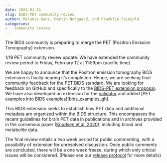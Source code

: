 ```yaml
---
date: 2021-01-11
slug: BIDS-PET community review
author: Melanie Ganz, Martin Norgaard, and Franklin Feingold
categories:
-   community review
---
```


The BIDS community is preparing to merge the PET (Positron Emission Tomography) extension.

<!-- more -->

1/19 PET community review update: We have extended the community review period to Friday, February 12 at 11:59pm (pacific time).

We are happy to announce that the Positron emission tomography BIDS extension is finally nearing it’s completion. Hence, we are seeking final community feedback for the PET BIDS standard. We are looking for feedback on GitHub and specifically to the [BIDS-PET extension proposal](https://github.com/bids-standard/bids-specification/pull/633). We have also developed an extension for the [validator](https://github.com/bids-standard/legacy-validator/pull/1088) and added [PET examples into BIDS examples][bids_examples_gh].

This BIDS extension seeks to establish how PET data and additional metadata are organized within the BIDS structure. This encompasses the recent guidelines for brain PET data in publications and in archives provided in the consensus paper ([Knudsen et al. 2020](https://doi.org/10.1177/0271678X20905433)), including blood and metabolite data.

The final review entails a two week period for public commenting, with a possibility of extension for unresolved discussion. Once public comments are concluded, there will be a one week freeze, during which only critical issues will be considered. (Please see our [release protocol](https://github.com/bids-standard/bids-specification/blob/master/Release_Protocol.md) for more details)
